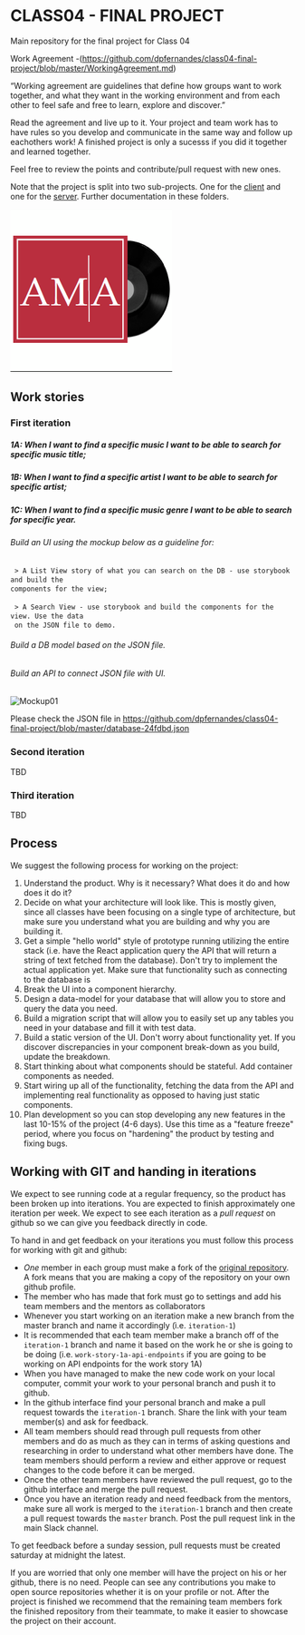 # CLASS04 - FINAL PROJECT
Main repository for the final project for Class 04

Work Agreement -(https://github.com/dpfernandes/class04-final-project/blob/master/WorkingAgreement.md)

“Working agreement are guidelines that define how groups want to work together, and what they want in the working environment and from each other to feel safe and free to learn, explore and discover.”

Read the agreement and live up to it. Your project and team work has to have rules so you develop and communicate in the same way and follow up eachothers work! A finished project is only a sucesss if you did it together and learned together.

Feel free to review the points and contribute/pull request with new ones.

Note that the project is split into two sub-projects. One for the [client](/client) and one for the [server](server). Further documentation in these folders.

![Archiv für die Musik Afrikas - Universität Mainz](https://github.com/hackyourfuture-cph/class04-final-project/blob/master/ama1.png)

## Work stories

### First iteration

##### 1A: When I want to find a specific music I want to be able to search for specific music title;

##### 1B: When I want to find a specific artist I want to be able to search for specific artist;

##### 1C: When I want to find a specific music genre I want to be able to search for specific year.

###### Build an UI using the mockup below as a guideline for:

     > A List View story of what you can search on the DB - use storybook and build the 
    components for the view;

     > A Search View - use storybook and build the components for the view. Use the data 
     on the JSON file to demo.

###### Build a DB model based on the JSON file.

###### Build an API to connect JSON file with UI.

![Mockup01](https://github.com/dpfernandes/class04-final-project/blob/master/mockup01.png)


Please check the JSON file in https://github.com/dpfernandes/class04-final-project/blob/master/database-24fdbd.json


### Second iteration

TBD

### Third iteration

TBD

## Process

We suggest the following process for working on the project:

1. Understand the product. Why is it necessary? What does it do and how does it do it?
2. Decide on what your architecture will look like. This is mostly given, since all classes have been focusing on a single type of architecture, but make sure you understand what you are building and why you are building it.
3. Get a simple "hello world" style of prototype running utilizing the entire stack (i.e. have the React application query the API that will return a string of text fetched from the database). Don't try to implement the actual application yet. Make sure that functionality such as connecting to the database is 
4. Break the UI into a component hierarchy.
5. Design a data-model for your database that will allow you to store and query the data you need.
6. Build a migration script that will allow you to easily set up any tables you need in your database and fill it with test data.
7. Build a static version of the UI. Don't worry about functionality yet. If you discover discrepancies in your component break-down as you build, update the breakdown.
8. Start thinking about what components should be stateful. Add container components as needed.
9. Start wiring up all of the functionality, fetching the data from the API and implementing real functionality as opposed to having just static components.
10. Plan development so you can stop developing any new features in the last 10-15% of the project (4-6 days). Use this time as a "feature freeze" period, where you focus on "hardening" the product by testing and fixing bugs. 

## Working with GIT and handing in iterations

We expect to see running code at a regular frequency, so the product has been broken up into iterations. You are expected to finish approximately one iteration per week. We expect to see each iteration as a _pull request_ on github so we can give you feedback directly in code.

To hand in and get feedback on your iterations you must follow this process for working with git and github:
- *One* member in each group must make a fork of the [original repository](https://github.com/HackYourFuture-CPH). A fork means that you are making a copy of the repository on your own github profile.
- The member who has made that fork must go to settings and add his team members and the mentors as collaborators
- Whenever you start working on an iteration make a new branch from the master branch and name it accordingly (ì.e. `iteration-1`)
- It is recommended that each team member make a branch off of the `iteration-1` branch and name it based on the work he or she is going to be doing (i.e. `work-story-1a-api-endpoints` if you are going to be working on API endpoints for the work story 1A)
- When you have managed to make the new code work on your local computer, commit your work to your personal branch and push it to github.
- In the github interface find your personal branch and make a pull request towards the `iteration-1` branch. Share the link with your team member(s) and ask for feedback.
- All team members should read through pull requests from other members and do as much as they can in terms of asking questions and researching in order to understand what other members have done. The team members should perform a review and either approve or request changes to the code before it can be merged.
- Once the other team members have reviewed the pull request, go to the github interface and merge the pull request.
- Once you have an iteration ready and need feedback from the mentors, make sure all work is merged to the `iteration-1` branch and then create a pull request towards the `master` branch. Post the pull request link in the main Slack channel.

To get feedback before a sunday session, pull requests must be created saturday at midnight the latest.

If you are worried that only one member will have the project on his or her github, there is no need. People can see any contributions you make to open source repositories whether it is on your profile or not. After the project is finished we recommend that the remaining team members fork the finished repository from their teammate, to make it easier to showcase the project on their account.
